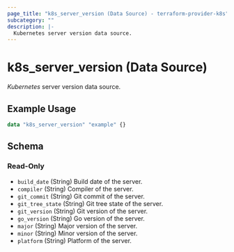 ```yaml
---
page_title: "k8s_server_version (Data Source) - terraform-provider-k8s"
subcategory: ""
description: |-
  Kubernetes server version data source.
---
```


# k8s_server_version (Data Source)

_Kubernetes_ server version data source.

## Example Usage

```terraform
data "k8s_server_version" "example" {}
```

<!-- schema generated by tfplugindocs -->
## Schema

### Read-Only

- `build_date` (String) Build date of the server.
- `compiler` (String) Compiler of the server.
- `git_commit` (String) Git commit of the server.
- `git_tree_state` (String) Git tree state of the server.
- `git_version` (String) Git version of the server.
- `go_version` (String) Go version of the server.
- `major` (String) Major version of the server.
- `minor` (String) Minor version of the server.
- `platform` (String) Platform of the server.
